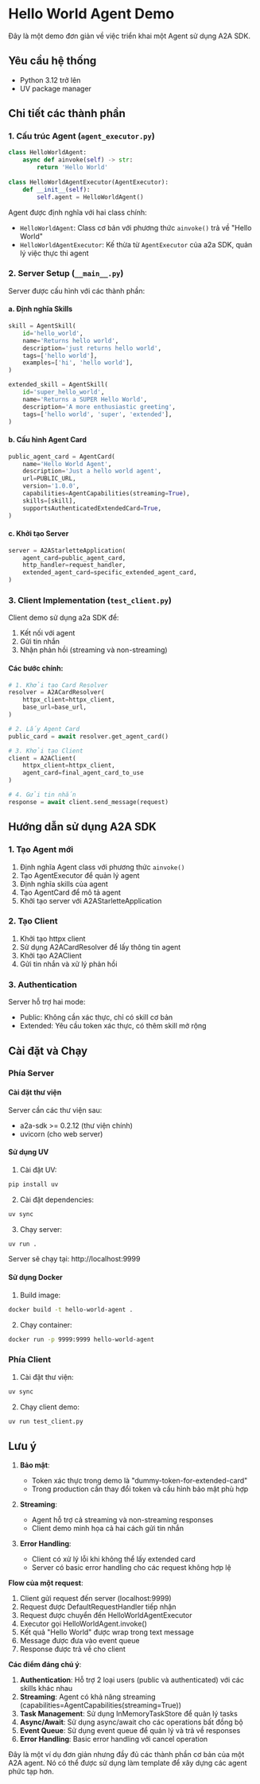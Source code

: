 # Hello World Agent Demo

Đây là một demo đơn giản về việc triển khai một Agent sử dụng A2A SDK.

## Yêu cầu hệ thống
- Python 3.12 trở lên
- UV package manager

## Chi tiết các thành phần

### 1. Cấu trúc Agent (`agent_executor.py`)

```python
class HelloWorldAgent:
    async def ainvoke(self) -> str:
        return 'Hello World'
    
class HelloWorldAgentExecutor(AgentExecutor):
    def __init__(self):
        self.agent = HelloWorldAgent()
```

Agent được định nghĩa với hai class chính:
- `HelloWorldAgent`: Class cơ bản với phương thức `ainvoke()` trả về "Hello World"
- `HelloWorldAgentExecutor`: Kế thừa từ `AgentExecutor` của a2a SDK, quản lý việc thực thi agent

### 2. Server Setup (`__main__.py`)

Server được cấu hình với các thành phần:

#### a. Định nghĩa Skills
```python
skill = AgentSkill(
    id='hello_world',
    name='Returns hello world',
    description='just returns hello world',
    tags=['hello world'],
    examples=['hi', 'hello world'],
)

extended_skill = AgentSkill(
    id='super_hello_world',
    name='Returns a SUPER Hello World',
    description='A more enthusiastic greeting',
    tags=['hello world', 'super', 'extended'],
)
```

#### b. Cấu hình Agent Card
```python
public_agent_card = AgentCard(
    name='Hello World Agent',
    description='Just a hello world agent',
    url=PUBLIC_URL,
    version='1.0.0',
    capabilities=AgentCapabilities(streaming=True),
    skills=[skill],
    supportsAuthenticatedExtendedCard=True,
)
```

#### c. Khởi tạo Server
```python
server = A2AStarletteApplication(
    agent_card=public_agent_card,
    http_handler=request_handler,
    extended_agent_card=specific_extended_agent_card,
)
```

### 3. Client Implementation (`test_client.py`)

Client demo sử dụng a2a SDK để:
1. Kết nối với agent
2. Gửi tin nhắn
3. Nhận phản hồi (streaming và non-streaming)

#### Các bước chính:

```python
# 1. Khởi tạo Card Resolver
resolver = A2ACardResolver(
    httpx_client=httpx_client,
    base_url=base_url,
)

# 2. Lấy Agent Card
public_card = await resolver.get_agent_card()

# 3. Khởi tạo Client
client = A2AClient(
    httpx_client=httpx_client, 
    agent_card=final_agent_card_to_use
)

# 4. Gửi tin nhắn
response = await client.send_message(request)
```

## Hướng dẫn sử dụng A2A SDK

### 1. Tạo Agent mới

1. Định nghĩa Agent class với phương thức `ainvoke()`
2. Tạo AgentExecutor để quản lý agent
3. Định nghĩa skills của agent
4. Tạo AgentCard để mô tả agent
5. Khởi tạo server với A2AStarletteApplication

### 2. Tạo Client

1. Khởi tạo httpx client
2. Sử dụng A2ACardResolver để lấy thông tin agent
3. Khởi tạo A2AClient
4. Gửi tin nhắn và xử lý phản hồi

### 3. Authentication

Server hỗ trợ hai mode:
- Public: Không cần xác thực, chỉ có skill cơ bản
- Extended: Yêu cầu token xác thực, có thêm skill mở rộng

## Cài đặt và Chạy

### Phía Server

#### Cài đặt thư viện
Server cần các thư viện sau:
- a2a-sdk >= 0.2.12 (thư viện chính)
- uvicorn (cho web server)

#### Sử dụng UV

1. Cài đặt UV:
```bash
pip install uv
```

2. Cài đặt dependencies:
```bash
uv sync
```

3. Chạy server:
```bash
uv run .
```

Server sẽ chạy tại: http://localhost:9999

#### Sử dụng Docker

1. Build image:
```bash
docker build -t hello-world-agent .
```

2. Chạy container:
```bash
docker run -p 9999:9999 hello-world-agent
```

### Phía Client

1. Cài đặt thư viện:
```bash
uv sync
```

2. Chạy client demo:
```bash
uv run test_client.py
```

## Lưu ý

1. **Bảo mật**:
   - Token xác thực trong demo là "dummy-token-for-extended-card"
   - Trong production cần thay đổi token và cấu hình bảo mật phù hợp

2. **Streaming**:
   - Agent hỗ trợ cả streaming và non-streaming responses
   - Client demo minh họa cả hai cách gửi tin nhắn

3. **Error Handling**:
   - Client có xử lý lỗi khi không thể lấy extended card
   - Server có basic error handling cho các request không hợp lệ

**Flow của một request**:
1. Client gửi request đến server (localhost:9999)
2. Request được DefaultRequestHandler tiếp nhận
3. Request được chuyển đến HelloWorldAgentExecutor
4. Executor gọi HelloWorldAgent.invoke()
5. Kết quả "Hello World" được wrap trong text message
6. Message được đưa vào event queue
7. Response được trả về cho client

**Các điểm đáng chú ý**:
1. **Authentication**: Hỗ trợ 2 loại users (public và authenticated) với các skills khác nhau
2. **Streaming**: Agent có khả năng streaming (capabilities=AgentCapabilities(streaming=True))
3. **Task Management**: Sử dụng InMemoryTaskStore để quản lý tasks
4. **Async/Await**: Sử dụng async/await cho các operations bất đồng bộ
5. **Event Queue**: Sử dụng event queue để quản lý và trả về responses
6. **Error Handling**: Basic error handling với cancel operation

Đây là một ví dụ đơn giản nhưng đầy đủ các thành phần cơ bản của một A2A agent. Nó có thể được sử dụng làm template để xây dựng các agent phức tạp hơn.